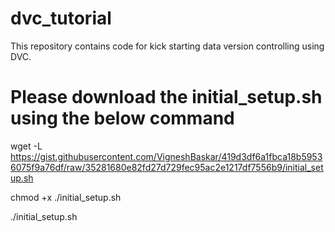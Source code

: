 # dvc_tutorial
This repository contains code for kick starting data version controlling using DVC.

# Please download the initial_setup.sh using the below command
wget -L https://gist.githubusercontent.com/VigneshBaskar/419d3df6a1fbca18b59536075f9a76df/raw/35281680e82fd27d729fec95ac2e1217df7556b9/initial_setup.sh

chmod +x ./initial_setup.sh

./initial_setup.sh
